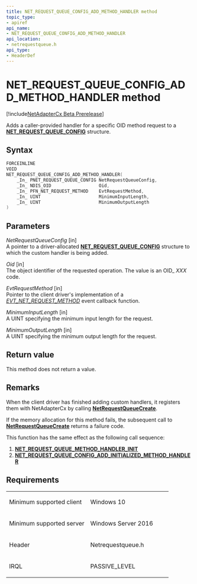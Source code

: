 ```yaml
---
title: NET_REQUEST_QUEUE_CONFIG_ADD_METHOD_HANDLER method
topic_type:
- apiref
api_name:
- NET_REQUEST_QUEUE_CONFIG_ADD_METHOD_HANDLER
api_location:
- netrequestqueue.h
api_type:
- HeaderDef
---
```


# NET_REQUEST_QUEUE_CONFIG_ADD_METHOD_HANDLER method

[!include[NetAdapterCx Beta Prerelease](../netcx-beta-prerelease.md)]

Adds a caller-provided handler for a specific OID method request to a [**NET_REQUEST_QUEUE_CONFIG**](net-request-queue-config.md) structure.

Syntax
------

```cpp
FORCEINLINE
VOID
NET_REQUEST_QUEUE_CONFIG_ADD_METHOD_HANDLER(
    _In_ PNET_REQUEST_QUEUE_CONFIG NetRequestQueueConfig,
    _In_ NDIS_OID                  Oid,
    _In_ PFN_NET_REQUEST_METHOD    EvtRequestMethod,
    _In_ UINT                      MinimumInputLength,
    _In_ UINT                      MinimumOutputLength
)
```

Parameters
----------

*NetRequestQueueConfig* [in]  
A pointer to a driver-allocated [**NET_REQUEST_QUEUE_CONFIG**](net-request-queue-config.md) structure to which the custom handler is being added.

*Oid* [in]  
The object identifier of the requested operation. The value is an OID_ *XXX* code.

*EvtRequestMethod* [in]  
Pointer to the client driver's implementation of a [*EVT_NET_REQUEST_METHOD*](evt-net-request-method.md) event callback function.

*MinimumInputLength* [in]  
A UINT specifying the minimum input length for the request.

*MinimumOutputLength*  [in]  
A UINT specifying the minimum output length for the request.

Return value
------------

This method does not return a value.

Remarks
-------
When the client driver has finished adding custom handlers, it registers them with NetAdapterCx by calling [**NetRequestQueueCreate**](netrequestqueuecreate.md).

If the memory allocation for this method fails, the subsequent call to [**NetRequestQueueCreate**](netrequestqueuecreate.md) returns a failure code.

This function has the same effect as the following call sequence:

1.  [**NET_REQUEST_QUEUE_METHOD_HANDLER_INIT**](net-request-queue-method-handler-init.md)
2.  [**NET_REQUEST_QUEUE_CONFIG_ADD_INITIALIZED_METHOD_HANDLER**](net-request-queue-config-add-initialized-method-handler.md)

Requirements
------------

<table>
<colgroup>
<col width="50%" />
<col width="50%" />
</colgroup>
<tbody>
<tr class="odd">
<td align="left"><p>Minimum supported client</p></td>
<td align="left"><p>Windows 10</p></td>
</tr>
<tr class="even">
<td align="left"><p>Minimum supported server</p></td>
<td align="left"><p>Windows Server 2016</p></td>
</tr>
<tr class="odd">
<td align="left"><p>Header</p></td>
<td align="left">Netrequestqueue.h</td>
</tr>
<tr class="even">
<td align="left"><p>IRQL</p></td>
<td align="left"><p>PASSIVE_LEVEL</p></td>
</tr>
</tbody>
</table>

 

 





